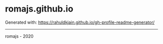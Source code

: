 # romajs.github.io

Generated with: https://rahuldkjain.github.io/gh-profile-readme-generator/

---

romajs - 2020
